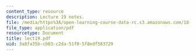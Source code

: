 ```yaml
---
content_type: resource
description: Lecture 19 notes.
file: /media/https%3A/open-learning-course-data-rc.s3.amazonaws.com/18-409-behavior-of-algorithms-spring-2002/3a8fa35bcb03c2da51f05f8edf583729_lect19.pdf
file_type: application/pdf
resourcetype: Document
title: lect19.pdf
uid: 3a8fa35b-cb03-c2da-51f0-5f8edf583729
---
```

